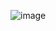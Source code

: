![image](https://github.com/himanshumalvi/himanshumalvi/assets/45842963/e9a64140-f07a-4fdd-9b95-590d130e3817)
